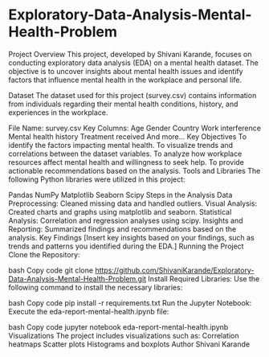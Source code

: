 # Exploratory-Data-Analysis-Mental-Health-Problem

Project Overview
This project, developed by Shivani Karande, focuses on conducting exploratory data analysis (EDA) on a mental health dataset. The objective is to uncover insights about mental health issues and identify factors that influence mental health in the workplace and personal life.

Dataset
The dataset used for this project (survey.csv) contains information from individuals regarding their mental health conditions, history, and experiences in the workplace.

File Name: survey.csv
Key Columns:
Age
Gender
Country
Work interference
Mental health history
Treatment received
And more...
Key Objectives
To identify the factors impacting mental health.
To visualize trends and correlations between the dataset variables.
To analyze how workplace resources affect mental health and willingness to seek help.
To provide actionable recommendations based on the analysis.
Tools and Libraries
The following Python libraries were utilized in this project:

Pandas
NumPy
Matplotlib
Seaborn
Scipy
Steps in the Analysis
Data Preprocessing: Cleaned missing data and handled outliers.
Visual Analysis: Created charts and graphs using matplotlib and seaborn.
Statistical Analysis: Correlation and regression analyses using scipy.
Insights and Reporting: Summarized findings and recommendations based on the analysis.
Key Findings
[Insert key insights based on your findings, such as trends and patterns you identified during the EDA.]
Running the Project
Clone the Repository:

bash
Copy code
git clone https://github.com/ShivaniKarande/Exploratory-Data-Analysis-Mental-Health-Problem.git
Install Required Libraries: Use the following command to install the necessary libraries:

bash
Copy code
pip install -r requirements.txt
Run the Jupyter Notebook: Execute the eda-report-mental-health.ipynb file:

bash
Copy code
jupyter notebook eda-report-mental-health.ipynb
Visualizations
The project includes visualizations such as:
Correlation heatmaps
Scatter plots
Histograms and boxplots
Author
Shivani Karande
